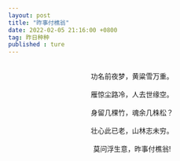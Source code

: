 ```yaml
---
layout: post
title: "昨事付樵翁"
date: 2022-02-05 21:16:00 +0800
tag: 昨日种种
published : ture
---
```

<br>
<div style="text-align:center;">
功名前夜梦，黄粱雪万重。<br><br>
雁惊尘路冷，人去世缘空。<br><br>
身留几棵竹，魂余几株松？<br><br>
壮心此已老，山林志未穷。<br><br>
莫问浮生意，昨事付樵翁!<br><br>
